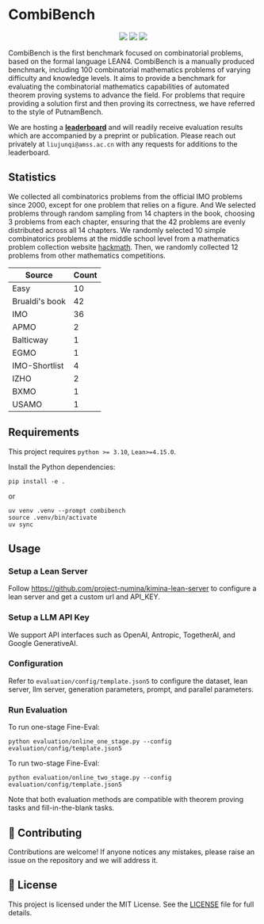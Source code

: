 # CombiBench

<p align="center">
    <a href="https://huggingface.co/datasets/AI-MO/CombiBench"><img src="https://img.shields.io/badge/🤗-huggingface-FFD21E"></a>
    <a href="https://moonshotai.github.io/CombiBench/"><img src="https://img.shields.io/badge/%F0%9F%A4%96-website-87CEEB"></a>
    <a href="https://moonshotai.github.io/CombiBench/leaderboard.html"><img src="https://img.shields.io/badge/🏆-leaderboard-%23ff8811"></a>
</p>

CombiBench is the first benchmark focused on combinatorial problems, based on the formal language LEAN4. CombiBench is a manually produced benchmark, including 100 combinatorial mathematics problems of varying difficulty and knowledge levels. It aims to provide a benchmark for evaluating the combinatorial mathematics capabilities of automated theorem proving systems to advance the field. For problems that require providing a solution first and then proving its correctness, we have referred to the style of PutnamBench.

We are hosting a [**leaderboard**](https://moonshotai.github.io/CombiBench/leaderboard.html) and will readily receive evaluation results which are accompanied by a preprint or publication. Please reach out privately at `liujunqi@amss.ac.cn` with any requests for additions to the leaderboard. 

## Statistics 

We collected all combinatorics problems from the official IMO problems since 2000, except for one problem that relies on a figure. And We selected problems through random sampling from 14 chapters in the book, choosing 3 problems from each chapter, ensuring that the 42 problems are evenly distributed across all 14 chapters. We randomly selected 10 simple combinatorics problems at the middle school level from a mathematics problem collection website [hackmath](https://www.hackmath.net/). Then, we randomly collected 12 problems from other mathematics competitions.

| Source           | Count          | 
| ---------------- | -------------- | 
| Easy             | 10             |
| Brualdi's book   | 42             |
| IMO              | 36             |
| APMO             | 2              |
| Balticway        | 1              |
| EGMO             | 1              |
| IMO-Shortlist    | 4              |
| IZHO             | 2              |
| BXMO             | 1              |
| USAMO            | 1              |


## Requirements

This project requires `python >= 3.10`, `Lean>=4.15.0`.

Install the Python dependencies:

```
pip install -e .
```

or

```
uv venv .venv --prompt combibench
source .venv/bin/activate
uv sync
```

## Usage
### Setup a Lean Server

Follow https://github.com/project-numina/kimina-lean-server to configure a lean server and get a custom url and API_KEY.

### Setup a LLM API Key

We support API interfaces such as OpenAI, Antropic, TogetherAI, and Google GenerativeAI.

### Configuration

Refer to `evaluation/config/template.json5` to configure the dataset, lean server, llm server, generation parameters, prompt, and parallel parameters.

### Run Evaluation

To run one-stage Fine-Eval:

```
python evaluation/online_one_stage.py --config evaluation/config/template.json5
```

To run two-stage Fine-Eval:

```
python evaluation/online_two_stage.py --config evaluation/config/template.json5
```

Note that both evaluation methods are compatible with theorem proving tasks and fill-in-the-blank tasks.

## 🙌 Contributing

Contributions are welcome! If anyone notices any mistakes, please raise an issue on the repository and we will address it.

## 📝 License

This project is licensed under the MIT License. See the [LICENSE](./LICENSE) file for full details.